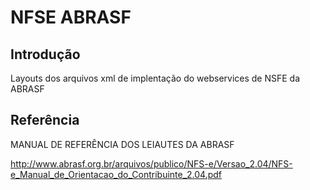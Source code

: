 # NFSE ABRASF

## Introdução

Layouts dos arquivos xml de implentação do webservices de NSFE da ABRASF


## Referência

MANUAL DE REFERÊNCIA DOS LEIAUTES DA ABRASF

http://www.abrasf.org.br/arquivos/publico/NFS-e/Versao_2.04/NFS-e_Manual_de_Orientacao_do_Contribuinte_2.04.pdf